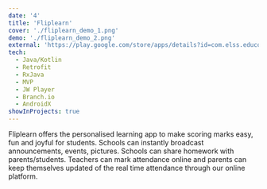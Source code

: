 ```yaml
---
date: '4'
title: 'Fliplearn'
cover: './fliplearn_demo_1.png'
demo: './fliplearn_demo_2.png'
external: 'https://play.google.com/store/apps/details?id=com.elss.educomp'
tech:
  - Java/Kotlin
  - Retrofit
  - RxJava
  - MVP
  - JW Player
  - Branch.io
  - AndroidX
showInProjects: true
---
```


Fliplearn offers the personalised learning app to make scoring marks easy, fun and joyful for students.
Schools can instantly broadcast announcements, events, pictures. Schools can share homework with parents/students.
Teachers can mark attendance online and parents can keep themselves updated of the real time attendance through our online platform.
